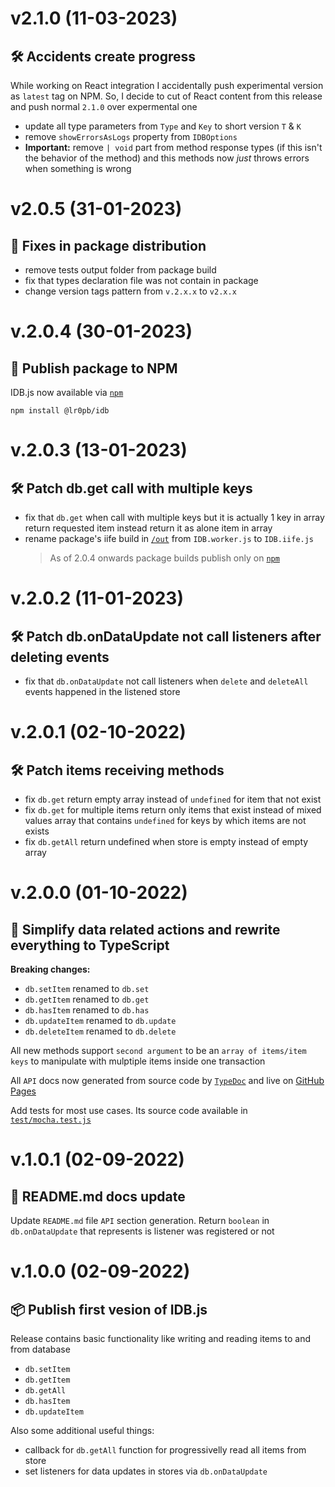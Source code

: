 # v2.1.0 (11-03-2023)
## 🛠️ Accidents create progress
While working on React integration I accidentally push experimental version as `latest` tag on NPM. So, I decide to cut of React content from this release and push normal `2.1.0` over expermental one
- update all type parameters from `Type` and `Key` to short version `T` & `K`
- remove `showErrorsAsLogs` property from `IDBOptions`
- **Important:** remove `| void` part from method response types (if this isn't the behavior of the method) and this methods now *just* throws errors when something is wrong

# v2.0.5 (31-01-2023)
## 📝 Fixes in package distribution
- remove tests output folder from package build
- fix that types declaration file was not contain in package
- change version tags pattern from `v.2.x.x` to `v2.x.x`

# v.2.0.4 (30-01-2023)
## 🚀 Publish package to NPM
IDB.js now available via [`npm`](https://www.npmjs.com/package/@lr0pb/idb)
```
npm install @lr0pb/idb
```

# v.2.0.3 (13-01-2023)
## 🛠️ Patch db.get call with multiple keys
- fix that `db.get` when call with multiple keys but it is actually 1 key in array return requested item instead return it as alone item in array
- rename package's iife build in [`/out`](./out/) from `IDB.worker.js` to `IDB.iife.js`
  > As of 2.0.4 onwards package builds publish only on [`npm`](https://www.npmjs.com/package/@lr0pb/idb)

# v.2.0.2 (11-01-2023)
## 🛠️ Patch db.onDataUpdate not call listeners after deleting events
- fix that `db.onDataUpdate` not call listeners when `delete` and `deleteAll` events happened in the listened store

# v.2.0.1 (02-10-2022)
## 🛠️ Patch items receiving methods
- fix `db.get` return empty array instead of `undefined` for item that not exist
- fix `db.get` for multiple items return only items that exist instead of mixed values array that contains `undefined` for keys by which items are not exists
- fix `db.getAll` return undefined when store is empty instead of empty array

# v.2.0.0 (01-10-2022)
## 🔬 Simplify data related actions and rewrite everything to TypeScript
**Breaking changes:**
- `db.setItem` renamed to `db.set`
- `db.getItem` renamed to `db.get`
- `db.hasItem` renamed to `db.has`
- `db.updateItem` renamed to `db.update`
- `db.deleteItem` renamed to `db.delete`

All new methods support `second argument` to be an `array of items/item keys` to manipulate with mulptiple items inside one transaction

All `API` docs now generated from source code by [`TypeDoc`](https://typedoc.org) and live on [GitHub Pages](https://lr0pb.github.io/IDB.js/classes/IDB.IDB)

Add tests for most use cases. Its source code available in [`test/mocha.test.js`](https://github.com/lr0pb/IDB.js/tree/main/test/mocha.test.js)

# v.1.0.1 (02-09-2022)
## 📜 README.md docs update
Update `README.md` file `API` section generation. Return `boolean` in `db.onDataUpdate` that represents is listener was registered or not

# v.1.0.0 (02-09-2022)
## 📦 Publish first vesion of IDB.js
Release contains basic functionality like writing and reading items to and from database
- `db.setItem`
- `db.getItem`
- `db.getAll`
- `db.hasItem`
- `db.updateItem`

Also some additional useful things:
- callback for `db.getAll` function for progressivelly read all items from store
- set listeners for data updates in stores via `db.onDataUpdate`
